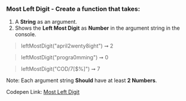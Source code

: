 ### Most Left Digit - Create a function that takes: 

1. A **String** as an argument. 
1. Shows the **Left Most Digit** as **Number** in the argument string in the console.

> leftMostDigit("april2wenty8ight") ➞ 2 

> leftMostDigit("progra0mming") ➞ 0

> leftMostDigit("COD/7[$%]") ➞ 7

Note: Each argument string **Should** have at least **2 Numbers**.

Codepen Link: [Most Left Digit](https://codepen.io/javascriptstudent/pen/rNezJxX?editors=0012)